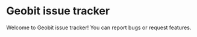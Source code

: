 Geobit issue tracker
====================

Welcome to Geobit issue tracker!
You can report bugs or request features.

